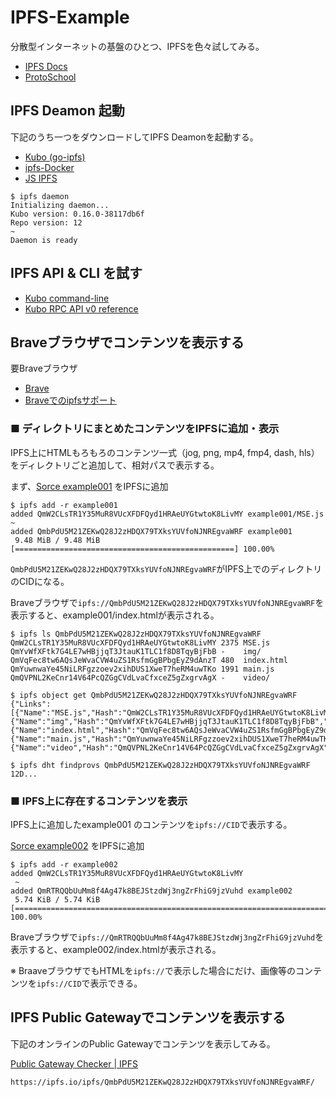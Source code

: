 # IPFS-Example

分散型インターネットの基盤のひとつ、IPFSを色々試してみる。

* [IPFS Docs](https://docs.ipfs.tech/)
* [ProtoSchool](https://proto.school/)


## IPFS Deamon 起動

下記のうち一つをダウンロードしてIPFS Deamonを起動する。

* [Kubo (go-ipfs)](https://github.com/ipfs/kubo)
* [ipfs-Docker](https://hub.docker.com/r/ipfs/go-ipfs/)
* [JS IPFS](https://js.ipfs.tech/)

```
$ ipfs daemon
Initializing daemon...
Kubo version: 0.16.0-38117db6f
Repo version: 12
~
Daemon is ready
```

## IPFS API & CLI を試す

* [Kubo command-line](https://docs.ipfs.tech/reference/kubo/cli/)
* [Kubo RPC API v0 reference](https://docs.ipfs.tech/reference/kubo/rpc/)


## Braveブラウザでコンテンツを表示する
要Braveブラウザ

* [Brave](https://brave.com/)
* [Braveでのipfsサポート](https://brave.com/ipfs-support/)

### ■ ディレクトリにまとめたコンテンツをIPFSに追加・表示

IPFS上にHTMLもろもろのコンテンツ一式（jog, png, mp4, fmp4, dash, hls）をディレクトリごと追加して、相対パスで表示する。

まず、[Sorce example001](https://github.com/Hideyuki-Machida/IPFS-Example/tree/main/example001) をIPFSに追加

```
$ ipfs add -r example001
added QmW2CLsTR1Y35MuR8VUcXFDFQyd1HRAeUYGtwtoK8LivMY example001/MSE.js
~
added QmbPdU5M21ZEKwQ28J2zHDQX79TXksYUVfoNJNREgvaWRF example001
 9.48 MiB / 9.48 MiB [=================================================] 100.00%
```
`QmbPdU5M21ZEKwQ28J2zHDQX79TXksYUVfoNJNREgvaWRF`がIPFS上でのディレクトリのCIDになる。

Braveブラウザで`ipfs://QmbPdU5M21ZEKwQ28J2zHDQX79TXksYUVfoNJNREgvaWRF`を表示すると、example001/index.htmlが表示される。

```
$ ipfs ls QmbPdU5M21ZEKwQ28J2zHDQX79TXksYUVfoNJNREgvaWRF
QmW2CLsTR1Y35MuR8VUcXFDFQyd1HRAeUYGtwtoK8LivMY 2375 MSE.js
QmYvWfXFtk7G4LE7wHBjjqT3JtauK1TLC1f8D8TqyBjFbB -    img/
QmVqFec8tw6AQsJeWvaCVW4uZS1RsfmGgBPbgEyZ9dAnzT 480  index.html
QmYuwnwaYe45NiLRFgzzoev2xihDUS1XweT7heRM4uwTKo 1991 main.js
QmQVPNL2KeCnr14V64PcQZGgCVdLvaCfxceZ5gZxgrvAgX -    video/
```

```
$ ipfs object get QmbPdU5M21ZEKwQ28J2zHDQX79TXksYUVfoNJNREgvaWRF
{"Links":[{"Name":"MSE.js","Hash":"QmW2CLsTR1Y35MuR8VUcXFDFQyd1HRAeUYGtwtoK8LivMY","Size":2386},{"Name":"img","Hash":"QmYvWfXFtk7G4LE7wHBjjqT3JtauK1TLC1f8D8TqyBjFbB","Size":869182},{"Name":"index.html","Hash":"QmVqFec8tw6AQsJeWvaCVW4uZS1RsfmGgBPbgEyZ9dAnzT","Size":491},{"Name":"main.js","Hash":"QmYuwnwaYe45NiLRFgzzoev2xihDUS1XweT7heRM4uwTKo","Size":2002},{"Name":"video","Hash":"QmQVPNL2KeCnr14V64PcQZGgCVdLvaCfxceZ5gZxgrvAgX","Size":9073971}],"Data":"\u0008\u0001"}
```

```
$ ipfs dht findprovs QmbPdU5M21ZEKwQ28J2zHDQX79TXksYUVfoNJNREgvaWRF
12D...
```


### ■ IPFS上に存在するコンテンツを表示
IPFS上に追加したexample001 のコンテンツを`ipfs://CID`で表示する。

[Sorce example002](https://github.com/Hideyuki-Machida/IPFS-Example/tree/main/example002) をIPFSに追加

```
$ ipfs add -r example002
added QmW2CLsTR1Y35MuR8VUcXFDFQyd1HRAeUYGtwtoK8LivMY
 ~
added QmRTRQQbUuMm8f4Ag47k8BEJStzdWj3ngZrFhiG9jzVuhd example002
 5.74 KiB / 5.74 KiB
[=============================================================================] 100.00%
```
Braveブラウザで`ipfs://QmRTRQQbUuMm8f4Ag47k8BEJStzdWj3ngZrFhiG9jzVuhd`を表示すると、example002/index.htmlが表示される。

※ BraaveブラウザでもHTMLを`ipfs://`で表示した場合にだけ、画像等のコンテンツを`ipfs://CID`で表示できる。

## IPFS Public Gatewayでコンテンツを表示する

下記のオンラインのPublic Gatewayでコンテンツを表示してみる。

[Public Gateway Checker | IPFS](https://ipfs.github.io/public-gateway-checker/) 

```
https://ipfs.io/ipfs/QmbPdU5M21ZEKwQ28J2zHDQX79TXksYUVfoNJNREgvaWRF/
```


